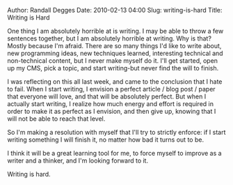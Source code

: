 Author: Randall Degges
Date: 2010-02-13 04:00
Slug: writing-is-hard
Title: Writing is Hard


One thing I am absolutely horrible at is writing. I may be able to throw a few
sentences together, but I am absolutely horrible at writing. Why is that? Mostly
because I'm afraid. There are so many things I'd like to write about, new
programming ideas, new techniques learned, interesting technical and
non-technical content, but I never make myself do it. I'll get started, open up
my CMS, pick a topic, and start writing-but never find the will to finish.

I was reflecting on this all last week, and came to the conclusion that I hate
to fail. When I start writing, I envision a perfect article / blog post / paper
that everyone will love, and that will be absolutely perfect. But when I
actually start writing, I realize how much energy and effort is required in
order to make it as perfect as I envision, and then give up, knowing that I will
not be able to reach that level.

So I'm making a resolution with myself that I'll try to strictly enforce: if I
start writing something I will finish it, no matter how bad it turns out to be.

I think it will be a great learning tool for me, to force myself to improve as a
writer and a thinker, and I'm looking forward to it.

Writing is hard.
